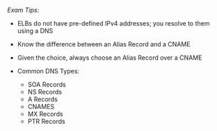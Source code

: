 _Exam Tips_:

- ELBs do not have pre-defined IPv4 addresses; you resolve to them using a DNS
- Know the difference between an Alias Record and a CNAME
- Given the choice, always choose an Alias Record over a CNAME 

- Common DNS Types:
  - SOA Records
  - NS Records
  - A Records
  - CNAMES
  - MX Records 
  - PTR Records
